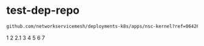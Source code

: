 # test-dep-repo

```bash
github.com/networkservicemesh/deployments-k8s/apps/nsc-kernel?ref=064261bee2e9bd97d253433e664199701bf01d99
```

1
2
2.1
3
4
5
6
7
